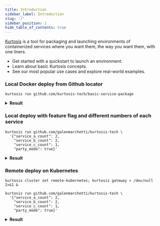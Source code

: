 ```yaml
---
title: Introduction
sidebar_label: Introduction
slug: '/'
sidebar_position: 1
hide_table_of_contents: true
---
```


[Kurtosis](https://github.com/kurtosis-tech/kurtosis) is a tool for packaging and launching environments of containerized services where you want them, the way you want them, with one liners.

- Get started with a quickstart to launch an environment.
- Learn about basic Kurtosis concepts.
- See our most popular use cases and explore real-world examples.

### Local Docker deploy from Github locator

```shell-session
kurtosis run github.com/kurtosis-tech/basic-service-package
```

<details><summary><b>Result</b></summary>

*CLI Output*

![basic-service-default-output.png](/img/home/basic-service-default-output.png)

*Example Service C UI, mapped locally*

![service-c-default.png](/img/home/service-c-default.png)
 
</details>

### Local deploy with feature flag and different numbers of each service

```shell-session
kurtosis run github.com/galenmarchetti/kurtosis-tech \
  '{"service_a_count": 2, 
    "service_b_count": 2, 
    "service_c_count": 1,
    "party_mode": true}'
```

<details><summary><b>Result</b></summary>

*CLI Output*

![basic-service-modified-cli-output.png](/img/home/basic-service-modified-cli-output.png)

*Example Service C UI, mapped locally*

![service-c-partying.png](/img/home/service-c-partying.png)
 
</details>

### Remote deploy on Kubernetes

```shell-session
kurtosis cluster set remote-kubernetes; kurtosis gateway > /dev/null 2>&1 &
```
```shell-session
kurtosis run github.com/galenmarchetti/kurtosis-tech \
  '{"service_a_count": 2, 
    "service_b_count": 2, 
    "service_c_count": 1,
    "party_mode": true}'
```

<details><summary><b>Result</b></summary>

**Note:** The experience on remote k8s is the same as local Docker.

*CLI Output*

![basic-service-modified-cli-output.png](/img/home/basic-service-modified-cli-output.png)

*Example Service C UI, mapped locally*

![service-c-partying.png](/img/home/service-c-partying.png)
 
</details>